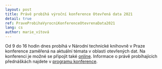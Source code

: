 ```yaml
---
layout: post
title: Právě probíhá výroční konference Otevřená data 2021
detail: true
ref: PraveProbihaVyrocniKonferenceOtevrenaData2021
lang: cs
author: marie_vítová
---
```


Od 9 do 16 hodin dnes probíhá  v Národní technické knihovně v Praze konference zaměřená na aktuální témata v oblasti otevřených dat. 
Na konferenci je možné se připojit také [online]. 
Informace o právě probíhajících přednáškách najdete v [programu konference].
<!--more-->

[online]: https://mvcr.webex.com/mw3300/mywebex/default.do?nomenu=true&siteurl=mvcr&service=6&rnd=0.8232927305412004&main_url=https%3A%2F%2Fmvcr.webex.com%2Fec3300%2Feventcenter%2Fevent%2FeventAction.do%3FtheAction%3Ddetail%26%26%26EMK%3D4832534b000000052b13604e1ed3b15871b50a0031a1a3efe75c7f8ce779a6009cdc48b4ad8b791a%26siteurl%3Dmvcr%26confViewID%3D209309714127789209%26encryptTicket%3DSDJTSwAAAAVNoADcpouZ7MZ-LtalRTFOpYvPeWoL00fL3SsIQ6SQ-w2%26 "Webex - link pro připojení na konferenci"
[programu konference]: https://opendata.gov.cz/edu:konference:2021 "Program konference"


